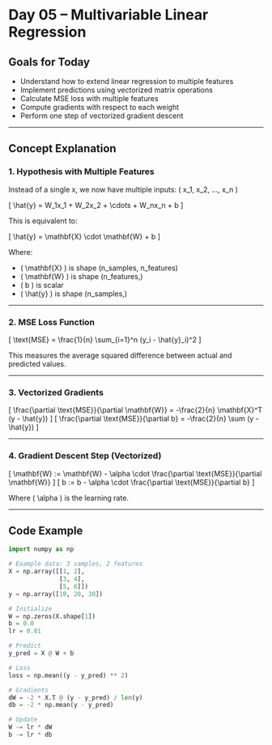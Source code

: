 # Day 05 – Multivariable Linear Regression

## Goals for Today
- Understand how to extend linear regression to multiple features
- Implement predictions using vectorized matrix operations
- Calculate MSE loss with multiple features
- Compute gradients with respect to each weight
- Perform one step of vectorized gradient descent

---

## Concept Explanation

### 1. Hypothesis with Multiple Features

Instead of a single x, we now have multiple inputs: \( x_1, x_2, ..., x_n \)

\[
\hat{y} = W_1x_1 + W_2x_2 + \cdots + W_nx_n + b
\]

This is equivalent to:

\[
\hat{y} = \mathbf{X} \cdot \mathbf{W} + b
\]

Where:
- \( \mathbf{X} \) is shape (n_samples, n_features)
- \( \mathbf{W} \) is shape (n_features,)
- \( b \) is scalar
- \( \hat{y} \) is shape (n_samples,)

---

### 2. MSE Loss Function

\[
\text{MSE} = \frac{1}{n} \sum_{i=1}^n (y_i - \hat{y}_i)^2
\]

This measures the average squared difference between actual and predicted values.

---

### 3. Vectorized Gradients

\[
\frac{\partial \text{MSE}}{\partial \mathbf{W}} = -\frac{2}{n} \mathbf{X}^T (y - \hat{y})
\]
\[
\frac{\partial \text{MSE}}{\partial b} = -\frac{2}{n} \sum (y - \hat{y})
\]

---

### 4. Gradient Descent Step (Vectorized)

\[
\mathbf{W} := \mathbf{W} - \alpha \cdot \frac{\partial \text{MSE}}{\partial \mathbf{W}}
\]
\[
b := b - \alpha \cdot \frac{\partial \text{MSE}}{\partial b}
\]

Where \( \alpha \) is the learning rate.

---

## Code Example

```python
import numpy as np

# Example data: 3 samples, 2 features
X = np.array([[1, 2],
              [3, 4],
              [5, 6]])
y = np.array([10, 20, 30])

# Initialize
W = np.zeros(X.shape[1])
b = 0.0
lr = 0.01

# Predict
y_pred = X @ W + b

# Loss
loss = np.mean((y - y_pred) ** 2)

# Gradients
dW = -2 * X.T @ (y - y_pred) / len(y)
db = -2 * np.mean(y - y_pred)

# Update
W -= lr * dW
b -= lr * db

